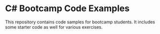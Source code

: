 # C# Bootcamp Code Examples
This repository contains code samples for bootcamp students. It includes some starter code as well for various exercises.

